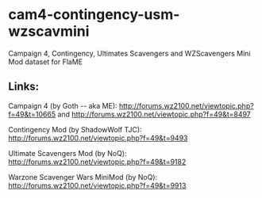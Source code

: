 cam4-contingency-usm-wzscavmini
===============================

Campaign 4, Contingency, Ultimates Scavengers and WZScavengers Mini Mod dataset for FlaME

Links:
------

Campaign 4 (by Goth -- aka ME): http://forums.wz2100.net/viewtopic.php?f=49&t=10665 and 
                                http://forums.wz2100.net/viewtopic.php?f=49&t=8497

Contingency Mod (by ShadowWolf TJC): http://forums.wz2100.net/viewtopic.php?f=49&t=9493

Ultimate Scavengers Mod (by NoQ): http://forums.wz2100.net/viewtopic.php?f=49&t=9182

Warzone Scavenger Wars MiniMod (by NoQ): http://forums.wz2100.net/viewtopic.php?f=49&t=9913 
